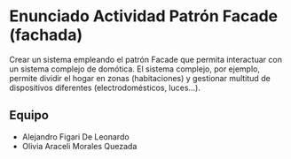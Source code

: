 # Enunciado Actividad Patrón Facade (fachada)

Crear un sistema empleando el patrón Facade que permita interactuar con un sistema complejo de domótica. El sistema complejo, por ejemplo, permite dividir el hogar en zonas (habitaciones) y gestionar multitud de dispositivos diferentes (electrodomésticos, luces...).

## Equipo

* Alejandro Figari De Leonardo
* Olivia Araceli Morales Quezada
